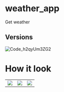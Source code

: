 # weather_app

Get weather

## Versions

![Code_h2qyUm3ZG2](https://github.com/n0ndescr1pt/flutterMessanger/assets/112966572/87af679c-335b-43e3-a5f6-8b54a858448a)

# How it look
<table >
  <tr>
    <td><img src="https://github.com/n0ndescr1pt/weatherApp/assets/112966572/6f8e188c-55f1-4ee7-9352-db55e01532d4"/></td>
    <td><img src="https://github.com/n0ndescr1pt/weatherApp/assets/112966572/6d85a1c8-8cac-4f93-80c7-8d6e2b1db8cd"/></td>
    <td><img src="https://github.com/n0ndescr1pt/weatherApp/assets/112966572/ade8e1ef-51bb-4926-a690-93c05f56de54"/></td>
  </tr>
</table>
